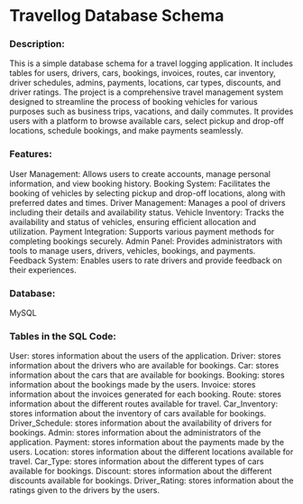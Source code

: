 # Travellog Database Schema

### Description:
This is a simple database schema for a travel logging application. It
includes tables for users, drivers, cars, bookings, invoices, routes,
car inventory, driver schedules, admins, payments, locations, car types,
discounts, and driver ratings. The project is a comprehensive travel
management system designed to streamline the process of booking vehicles
for various purposes such as business trips, vacations, and daily
commutes. It provides users with a platform to browse available cars,
select pickup and drop-off locations, schedule bookings, and make
payments seamlessly.

### Features:
User Management: Allows users to create accounts, manage
personal information, and view booking history. Booking System:
Facilitates the booking of vehicles by selecting pickup and drop-off
locations, along with preferred dates and times. Driver Management:
Manages a pool of drivers including their details and availability
status. Vehicle Inventory: Tracks the availability and status of
vehicles, ensuring efficient allocation and utilization. Payment
Integration: Supports various payment methods for completing bookings
securely. Admin Panel: Provides administrators with tools to manage
users, drivers, vehicles, bookings, and payments. Feedback System:
Enables users to rate drivers and provide feedback on their experiences.

### Database: 
MySQL

### Tables in the SQL Code: 
User: stores information about the users of
the application. Driver: stores information about the drivers who are
available for bookings. Car: stores information about the cars that are
available for bookings. Booking: stores information about the bookings
made by the users. Invoice: stores information about the invoices
generated for each booking. Route: stores information about the
different routes available for travel. Car_Inventory: stores information
about the inventory of cars available for bookings. Driver_Schedule:
stores information about the availability of drivers for bookings.
Admin: stores information about the administrators of the application.
Payment: stores information about the payments made by the users.
Location: stores information about the different locations available for
travel. Car_Type: stores information about the different types of cars
available for bookings. Discount: stores information about the different
discounts available for bookings. Driver_Rating: stores information
about the ratings given to the drivers by the users.
